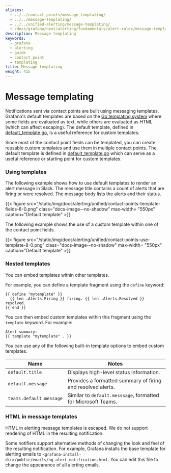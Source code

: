 ```yaml
---
aliases:
  - ../../contact-points/message-templating/
  - ../../message-templating/
  - ../../unified-alerting/message-templating/
  - /docs/grafana/next/alerting/fundamentals/alert-rules/message-templating/
description: Message templating
keywords:
  - grafana
  - alerting
  - guide
  - contact point
  - templating
title: Message templating
weight: 415
---
```


# Message templating

Notifications sent via contact points are built using messaging templates. Grafana's default templates are based on the [Go templating system](https://golang.org/pkg/text/template) where some fields are evaluated as text, while others are evaluated as HTML (which can affect escaping). The default template, defined in [default_template.go](https://github.com/grafana/grafana/blob/main/pkg/services/ngalert/notifier/channels/default_template.go), is a useful reference for custom templates.

Since most of the contact point fields can be templated, you can create reusable custom templates and use them in multiple contact points. The default template is defined in [default_template.go](https://github.com/grafana/grafana/blob/main/pkg/services/ngalert/notifier/channels/default_template.go) which can serve as a useful reference or starting point for custom templates.

### Using templates

The following example shows how to use default templates to render an alert message in Slack. The message title contains a count of alerts that are firing or were resolved. The message body lists the alerts and their status.

{{< figure src="/static/img/docs/alerting/unified/contact-points-template-fields-8-0.png" class="docs-image--no-shadow" max-width= "550px" caption="Default template" >}}

The following example shows the use of a custom template within one of the contact point fields.

{{< figure src="/static/img/docs/alerting/unified/contact-points-use-template-8-0.png" class="docs-image--no-shadow" max-width= "550px" caption="Default template" >}}

### Nested templates

You can embed templates within other templates.

For example, you can define a template fragment using the `define` keyword:

```
{{ define "mytemplate" }}
  {{ len .Alerts.Firing }} firing. {{ len .Alerts.Resolved }} resolved.
{{ end }}
```

You can then embed custom templates within this fragment using the `template` keyword. For example:

```
Alert summary:
{{ template "mytemplate" . }}
```

You can use any of the following built-in template options to embed custom templates.

| Name                    | Notes                                                         |
| ----------------------- | ------------------------------------------------------------- |
| `default.title`         | Displays high-level status information.                       |
| `default.message`       | Provides a formatted summary of firing and resolved alerts.   |
| `teams.default.message` | Similar to `default.messsage`, formatted for Microsoft Teams. |

### HTML in message templates

HTML in alerting message templates is escaped. We do not support rendering of HTML in the resulting notification.

Some notifiers support alternative methods of changing the look and feel of the resulting notification. For example, Grafana installs the base template for alerting emails to `<grafana-install-dir>/public/emails/ng_alert_notification.html`. You can edit this file to change the appearance of all alerting emails.
